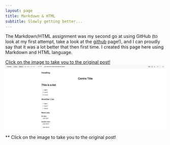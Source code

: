 ```yaml
---
layout: page
title: Markdown & HTML
subtitle: Slowly getting better...
---
```


The Markdown/HTML assignment was my second go at using GitHub (to look at my first attempt, take a look at the [github](https://pea-222.github.io/0github/) page!), and I can proudly say that it was a lot better that then first time. I created this page here using Markdown and HTML language.

[Click on the image to take you to the original post!](https://github.com/pea-222/KNES-381/blob/main/Assignment.md)
![Click on the image to take you to the original post](/assets/img/markdown-sc.png)

** Click on the image to take you to the original post!
